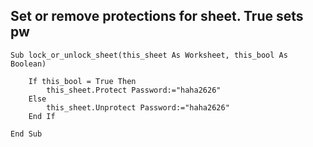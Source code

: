 ## Set or remove protections for sheet.  True sets pw
```
Sub lock_or_unlock_sheet(this_sheet As Worksheet, this_bool As Boolean)

    If this_bool = True Then
        this_sheet.Protect Password:="haha2626"
    Else
        this_sheet.Unprotect Password:="haha2626"
    End If
    
End Sub
```
